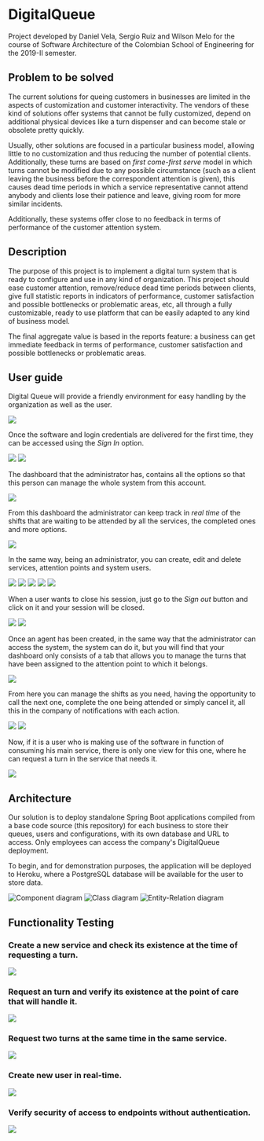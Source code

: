 # DigitalQueue

Project developed by Daniel Vela, Sergio Ruiz and Wilson Melo for the course of Software
Architecture of the Colombian School of Engineering for the 2019-II semester.

## Problem to be solved

The current solutions for queing customers in businesses are limited in the aspects of customization and customer interactivity. The vendors of these kind of solutions offer systems that cannot be fully customized, depend on additional physical devices like a turn dispenser and can become stale or obsolete pretty quickly.

Usually, other solutions are focused in a particular business model, allowing little to no customization and thus reducing the number of potential clients. Additionally, these turns are based on *first come-first serve* model in which turns cannot be modified due to any possible circumstance (such as a client leaving the business before the correspondent attention is given), this causes dead time periods in which a service representative cannot attend anybody and clients lose their patience and leave, giving room for more similar incidents.

Additionally, these systems offer close to no feedback in terms of performance of the customer attention system.

## Description

The purpose of this project is to implement a digital turn system that is ready to configure and use in any kind of organization. This project should ease customer attention, remove/reduce dead time periods between clients, give full statistic reports in indicators of performance, customer satisfaction and possible bottlenecks or problematic areas, etc, all through a fully customizable, ready to use platform that can be easily adapted to any kind of business model.

The final aggregate value is based in the reports feature: a business can get immediate feedback in terms of performance, customer satisfaction and possible bottlenecks or problematic areas.

## User guide
Digital Queue will provide a friendly environment for easy handling by the organization as well as the user.

![](resources/images/initPresentationGIF.gif)

Once the software and login credentials are delivered for the first time, they can be accessed using the *Sign In* option.

![](resources/images/previewSignIn.png)
![](resources/images/signIn.png)

The dashboard that the administrator has, contains all the options so that this person can manage the whole system from this account.

![](resources/images/dashboardAdmin.png)

From this dashboard the administrator can keep track in *real time* of the shifts that are waiting to be attended by all the services, the completed ones and more options. 

![](resources/images/ticketsOverview.png)

In the same way, being an administrator, you can create, edit and delete services, attention points and system users.

![](resources/images/addService.png)
![](resources/images/addServiceModal.png)
![](resources/images/addAttentionPointModal.png)
![](resources/images/addUserModal.png)
![](resources/images/deleteButton.png)

When a user wants to close his session, just go to the *Sign out* button and click on it and your session will be closed.

![](resources/images/previewSignOut.png)
![](resources/images/signedOut.png)

Once an agent has been created, in the same way that the administrator can access the system, the system can do it, but you will find that your dashboard only consists of a tab that allows you to manage the turns that have been assigned to the attention point to which it belongs.

![](resources/images/dashboardAgent.png)

From here you can manage the shifts as you need, having the opportunity to call the next one, complete the one being attended or simply cancel it, all this in the company of notifications with each action.

![](resources/images/manageTurns.png)
![](resources/images/notification.png)

Now, if it is a user who is making use of the software in function of consuming his main service, there is only one view for this one, where he can request a turn in the service that needs it.

![](resources/images/requestTurn.png)


## Architecture

Our solution is to deploy standalone Spring Boot applications compiled from a base code source (this repository) for each business to store their queues, users and configurations, with its own database and URL to access. Only employees can access the company's DigitalQueue deployment.

To begin, and for demonstration purposes, the application will be deployed to Heroku, where a PostgreSQL database will be available for the user to store data.

![Component diagram](resources/diagrams/Component%20Diagram.png)
![Class diagram](resources/diagrams/Class%20Diagram/Queue%20Class%20Diagram.png)
![Entity-Relation diagram](resources/diagrams/Entity-Relation%20Diagram.png)

## Functionality Testing
### Create a new service and check its existence at the time of requesting a turn.
![](resources/images/testCreateNewServiceAndVerifyInRequestTurn.gif)

### Request an turn and verify its existence at the point of care that will handle it.
![](resources/images/testRequestTurnAndVerifyInManageTurns.gif)

### Request two turns at the same time in the same service.
![](resources/images/testRequestTwoTurnsAtTheSimeTime.gif)

### Create new user in real-time.
![](resources/images/testCreateNewUserInRealTime.gif)

### Verify security of access to endpoints without authentication.
![](resources/images/testSecurityInWebAccess.gif)
